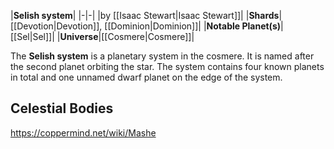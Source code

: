 |**Selish system**|
|-|-|
|by [[Isaac Stewart\|Isaac Stewart]]|
|**Shards**|[[Devotion\|Devotion]], [[Dominion\|Dominion]]|
|**Notable Planet(s)**|[[Sel\|Sel]]|
|**Universe**|[[Cosmere\|Cosmere]]|

The **Selish system** is a planetary system in the cosmere. It is named after the second planet orbiting the star. The system contains four known planets in total and one unnamed dwarf planet on the edge of the system.

## Celestial Bodies



https://coppermind.net/wiki/Mashe